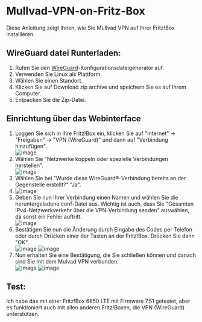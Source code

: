 # Mullvad-VPN-on-Fritz-Box
Diese Anleitung zeigt Ihnen, wie Sie Mullvad VPN auf Ihrer Fritz!Box installieren.

## WireGuard datei Runterladen:
1. Rufen Sie den [WireGuard](https://mullvad.net/de/account/#/wireguard-config)-Konfigurationsdateigenerator auf.<br>
2. Verwenden Sie Linux als Plattform.<br>
3. Wählen Sie einen Standort.<br>
4. Klicken Sie auf Download zip archive und speichern Sie es auf Ihrem Computer.<br>
5. Entpacken Sie die Zip-Datei.<br>

## Einrichtung über das Webinterface
1. Loggen Sie sich in Ihre Fritz!Box ein, klicken Sie auf "Internet" -> "Freigaben" -> "VPN (WireGuard)" und dann auf "Verbindung hinzufügen".<br>
![image](https://user-images.githubusercontent.com/79027536/236585140-d8b9c2cd-e3c3-4bc2-94ea-0cba7bc1cf64.png)
2. Wählen Sie "Netzwerke koppeln oder spezielle Verbindungen herstellen".<br>
![image](https://user-images.githubusercontent.com/79027536/236585133-28169091-ddd8-4581-8f70-147a09de3fbf.png)
3. Wählen Sie bei "Wurde diese WireGuard®-Verbindung bereits an der Gegenstelle erstellt?" "Ja".<br>
4. ![image](https://user-images.githubusercontent.com/79027536/236585115-43c4f096-f2b8-4959-91f0-32b2cbcfb123.png)
5. Geben Sie nun Ihrer Verbindung einen Namen und wählen Sie die heruntergeladene conf-Datei aus. Wichtig ist auch, dass Sie "Gesamten IPv4-Netzwerkverkehr über die VPN-Verbindung senden" auswählen, da sonst ein Fehler auftritt.<br>
![image](https://user-images.githubusercontent.com/79027536/236585105-c8f2e171-63eb-474a-b3f7-b272099fe516.png)
5. Bestätigen Sie nun die Änderung durch Eingabe des Codes per Telefon oder durch Drücken einer der Tasten an der Fritz!Box. Drücken Sie dann "OK". <br>
![image](https://user-images.githubusercontent.com/79027536/236585085-a4660d8a-7c49-4145-93cd-f289c1289c7b.png)
![image](https://user-images.githubusercontent.com/79027536/236585092-defaec3a-8e59-42b2-bfaf-c381f4445f8f.png)
6. Nun erhalten Sie eine Bestätigung, die Sie schließen können und danach sind Sie mit dem Mulvad VPN verbunden.<br>
![image](https://user-images.githubusercontent.com/79027536/236585074-9e301c4d-70e4-452d-836f-25a8d1ef8094.png)
![image](https://user-images.githubusercontent.com/79027536/236586374-39ffffc1-07af-400d-a658-c3aaf6d70aa2.png)





## Test:
Ich habe das mit einer Fritz!Box 6850 LTE mit Firmware 7.51 getestet, aber es funktioniert auch mit allen anderen Fritz!Boxen, die VPN (WireGuard) unterstützen.




